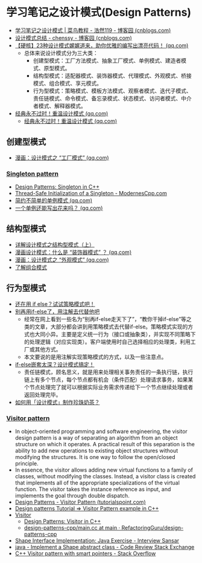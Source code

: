 # 学习笔记之设计模式(Design Patterns)

* [学习笔记之设计模式 | 菜鸟教程 - 浩然119 - 博客园 (cnblogs.com)](https://www.cnblogs.com/pegasus923/p/8075546.html)
* [设计模式总结 - chenssy - 博客园 (cnblogs.com)](https://www.cnblogs.com/chenssy/p/3357683.html#rd)
* [【硬核】23种设计模式娓娓道来，助你优雅的编写出漂亮代码！ (qq.com)](https://mp.weixin.qq.com/s/oExtFRkj6zLoCxtLokNZrQ)
    * 总体来说设计模式分为三大类：
        * 创建型模式：工厂方法模式、抽象工厂模式、单例模式、建造者模式、原型模式。
        * 结构型模式：适配器模式、装饰器模式、代理模式、外观模式、桥接模式、组合模式、享元模式。
        * 行为型模式：策略模式、模板方法模式、观察者模式、迭代子模式、责任链模式、命令模式、备忘录模式、状态模式、访问者模式、中介者模式、解释器模式。
* [经典永不过时！重温设计模式 (qq.com)](https://mp.weixin.qq.com/s/i32AmhApR0jjAu2a8LZX7w)
    * [经典永不过时！重温设计模式 (qq.com)](https://mp.weixin.qq.com/s/EzYsYkAw-vs1bABvdfZKHA)

## 创建型模式

* [漫画：设计模式之 “工厂模式” (qq.com)](https://mp.weixin.qq.com/s/lFhWPx9h3DCZQ62xxLg1_g)

### [Singleton pattern](https://en.wikipedia.org/wiki/Singleton_pattern)

* [Design Patterns: Singleton in C++](https://refactoring.guru/design-patterns/singleton/cpp/example#example-1)
* [Thread-Safe Initialization of a Singleton - ModernesCpp.com](https://www.modernescpp.com/index.php/thread-safe-initialization-of-a-singleton)
* [简约不简单的单例模式 (qq.com)](https://mp.weixin.qq.com/s/HmgUhWeXuim2LxZStuHPOw)
* [一个单例还能写出花来吗？ (qq.com)](https://mp.weixin.qq.com/s/0n4TKGbK2UrKarutOxFd7g)

## 结构型模式

* [详解设计模式之结构型模式（上）](https://mp.weixin.qq.com/s/0PTiheUOw3FKJ6kKFZte-Q)
* [漫画设计模式：什么是 “装饰器模式” ？ (qq.com)](https://mp.weixin.qq.com/s/mz9rJELjcWlTv4LFzmKmTA)
* [漫画：设计模式之 “外观模式” (qq.com)](https://mp.weixin.qq.com/s/b2N4kkX4_KPffl7Kt5x4iA)
* [了解组合模式](https://mp.weixin.qq.com/s/o9kXMnu2pygrvVy51s-Qiw)

## 行为型模式

* [还在用 if else？试试策略模式吧！](https://mp.weixin.qq.com/s/VGoXu-QAuBL-Y892TFSNng)
* [别再用if-else了，用注解去代替他吧](https://mp.weixin.qq.com/s/7mr1F6ujFR8659bhUfDeJw)
    * 经常在网上看到一些名为“别再if-else走天下了”，“教你干掉if-else”等之类的文章，大部分都会讲到用策略模式去代替if-else。策略模式实现的方式也大同小异。主要是定义统一行为（接口或抽象类），并实现不同策略下的处理逻辑（对应实现类）。客户端使用时自己选择相应的处理类，利用工厂或其他方式。
    * 本文要说的是用注解实现策略模式的方式，以及一些注意点。
* [if-else嵌套太深？设计模式搞定！](https://mp.weixin.qq.com/s/-MuBaAIlbm6-xUCY7LkLpg)
    * 责任链模式，顾名思义，就是用来处理相关事务责任的一条执行链，执行链上有多个节点，每个节点都有机会（条件匹配）处理请求事务，如果某个节点处理完了就可以根据实际业务需求传递给下一个节点继续处理或者返回处理完毕。
* [如何用「设计模式」制作珍珠奶茶？](https://mp.weixin.qq.com/s/QWM079Z_zoU_2WxsMxw48g)

### [Visitor pattern](https://en.wikipedia.org/wiki/Visitor_pattern)

* In object-oriented programming and software engineering, the visitor design pattern is a way of separating an algorithm from an object structure on which it operates. A practical result of this separation is the ability to add new operations to existing object structures without modifying the structures. It is one way to follow the open/closed principle.
* In essence, the visitor allows adding new virtual functions to a family of classes, without modifying the classes. Instead, a visitor class is created that implements all of the appropriate specializations of the virtual function. The visitor takes the instance reference as input, and implements the goal through double dispatch.
* [Design Patterns - Visitor Pattern (tutorialspoint.com)](https://www.tutorialspoint.com/design_pattern/visitor_pattern.htm)
* [Design patterns Tutorial => Visitor Pattern example in C++](https://riptutorial.com/design-patterns/example/15127/visitor-pattern-example-in-cplusplus)
* [Visitor](https://refactoring.guru/design-patterns/visitor)
    * [Design Patterns: Visitor in C++](https://refactoring.guru/design-patterns/visitor/cpp/example)
    * [design-patterns-cpp/main.cc at main · RefactoringGuru/design-patterns-cpp](https://github.com/RefactoringGuru/design-patterns-cpp/blob/main/src/Visitor/Conceptual/main.cc)
* [Shape Interface Implementation: Java Exercise - Interview Sansar](https://www.interviewsansar.com/shape-interface-implementation-java-exercise/)
* [java - Implement a Shape abstract class - Code Review Stack Exchange](https://codereview.stackexchange.com/questions/83769/implement-a-shape-abstract-class)
* [C++ Visitor pattern with smart pointers - Stack Overflow](https://stackoverflow.com/questions/39765398/c-visitor-pattern-with-smart-pointers)

